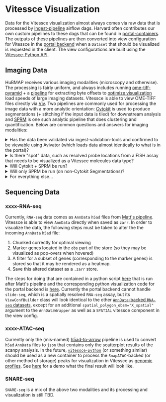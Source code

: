 # Vitessce Visualization

Data for the Vitessce visualization almost always comes via raw data that is processed by [ingest-pipeline](https://github.com/hubmapconsortium/ingest-pipeline) airflow dags. Harvard often contributes our own custom pipelines to these dags that can be found in [portal-containers](https://github.com/hubmapconsortium/portal-containers). The outputs of these pipelines are then converted into view configuration for Vitessce in the [portal backend](https://github.com/hubmapconsortium/portal-ui/tree/master/context/app/api/vitessce_confs) when a `Dataset` that should be visualized is requested in the client. The view configurations are built using the [Vitessce-Python API](https://vitessce.github.io/vitessce-python/index.html).

## Imaging Data

HuBMAP receives various imaging modalities (microscopy and otherwise). The processing is fairly uniform, and always includes running [ome-tiff-pyramid](https://github.com/hubmapconsortium/ome-tiff-pyramid) + a [pipeline](https://github.com/hubmapconsortium/portal-containers/tree/master/containers/ome-tiff-offsets) for extracting byte offsets to [optimize visualization](https://github.com/hms-dbmi/viv/tree/master/tutorial#viewing-in-avivator) load speeds of large imaging datasets. Vitessce is able to view OME-TIFF files directly via [Viv](https://github.com/hms-dbmi/viv). Two pipelines are commonly used for processing the image data with a more analytic orientation: [Cytokit](https://github.com/hubmapconsortium/codex-pipeline) is used to produce segmentations (+ stitching if the input data is tiled) for downstream analysis and [SPRM](https://github.com/hubmapconsortium/sprm) is one such analytic pipeline that does clustering and quantification. Below are common questions and answers for imaging modalities:

<details><summary>Has the data been validated via ingest-validation-tools and confirmed to be viewable using Avivator (which loads data almost identically to what is in the portal)?</summary>

If so, we should ask the TMC to follow the instructions below for viewing their data in Avivator to make sure it looks right (should only need to be done for a single representative file): https://github.com/hms-dbmi/viv/tree/master/tutorial

In the above instructions they should only need to a) run the bioformats2raw-raw2ometiff pipeline and then b) drag-and-drop or select the input file using the "CHOOSE A FILE" button on avivator.gehlenborglab.org. There is no need for a web server.

If there is a z or t stack to the data, ensure that each "stack" is uploaded as a single file.

If it is valid in these three senses (viewable in Avivator locally, passes `ingest-validation-tools`, and "stacks" are uploaded as single files), then ingestion may be done and pipeline processing may proceed.

</details>

<details><summary>Is there "spot" data, such as resolved probe locations from a FISH assay that needs to be visualized as a Vitessce molecules data type?</summary>

If the answer is "yes," we should run the image pyramid pipeline + offsets on the appropriate imaging data.  We currently do not have a pipeline for visualizing spot data.  Create a new class that inherits from ViewConfBuilder to visualize the data (raw imaging + spot data) when such a pipeline is created.  If there is segmentation data coming from the TMC or elsewhere, then that will need to be both processed (via [sprm-to-anndata.cwl from portal-containers](https://github.com/hubmapconsortium/portal-containers/tree/master/containers/sprm-to-anndata) or a different pipeline that ideally outputs zarr-backed AnnData) and visualized as well.
</details>

<details><summary>Will Cytokit + SPRM be run?</summary>

If the answer is "yes," we should run [sprm-to-anndata.cwl from portal-containers](https://github.com/hubmapconsortium/portal-containers/tree/master/containers/sprm-to-anndata) on the output of SPRM and the image pyramid pipeline + offsets on the output of Cytokit.  Attach the assay, if it is not automatically attached, in the portal backend to the `StitchedCytokitSPRMConf` class in [context/app/api/vitessce_confs/assay_confs.py](https://github.com/hubmapconsortium/portal-ui/blob/9b49abda02e4f0579590289fc476eab23fa4cb02/context/app/api/vitessce_confs/assay_confs.py#L257-L290)
</details>

<details><summary>Will only SPRM be run (on non-Cytokit Segmentations)?</summary>

If the answer is "yes," we should run [sprm-to-anndata.cwl from portal-containers](https://github.com/hubmapconsortium/portal-containers/tree/master/containers/sprm-to-anndata) from portal-containers on the output of SPRM and the image pyramid pipeline + offsets on the raw input data.  Attach the assay to a new class in the portal backend similar to [StitchedCytokitSPRMConf](https://github.com/hubmapconsortium/portal-ui/blob/9b49abda02e4f0579590289fc476eab23fa4cb02/context/app/api/vitessce_confs/assay_confs.py#L171-L197) that wraps [SPRMAnnDataViewConfs](https://github.com/hubmapconsortium/portal-ui/blob/9b49abda02e4f0579590289fc476eab23fa4cb02/context/app/api/vitessce_confs/base_confs.py#L258-L313) in [context/app/api/vitessce_confs/assay_confs.py](https://github.com/hubmapconsortium/portal-ui/blob/9b49abda02e4f0579590289fc476eab23fa4cb02/context/app/api/vitessce_confs/assay_confs.py#L257-L290) if needed for multiple images in the same dataset.  Otherwise you may simply use SPRMAnnDataViewConfBuilder with the proper arguments.
</details>

<details><summary>For everything else...</summary>

Run the image pyramid pipeline + offsets on the raw input data.  Attach the assay to a new class in the portal backend similar to  SeqFISHViewConfBuilder or to the already existing ImagePyramidViewConfBuilder as needed in [context/app/api/vitessce_confs/assay_confs.py](https://github.com/hubmapconsortium/portal-ui/blob/9b49abda02e4f0579590289fc476eab23fa4cb02/context/app/api/vitessce_confs/assay_confs.py#L257-L290).  This will depend on how you want the layout to look to the end user.  See the [SeqFISHViewConfBuilder](https://github.com/hubmapconsortium/portal-ui/blob/9b49abda02e4f0579590289fc476eab23fa4cb02/context/app/api/vitessce_confs/assay_confs.py#L45-L95) for an example of how hairy this can get.
</details>

## Sequencing Data

### xxxx-RNA-seq

Currently, `RNA-seq` data comes as `AnnData` `h5ad` files from [Matt's pipeline](https://github.com/hubmapconsortium/salmon-rnaseq). Vitessce is able to view `AnnData` directly when saved as `zarr`. In order to visualize the data, the following steps must be taken to alter the the incoming `AnnData` `h5ad` file:

1. Chunked correctly for optimal viewing
2. Marker genes located in the `obs` part of the store (so they may be visualized as pop-overs when hovered)
3. A filter for a subset of genes (corresponding to the marker genes) is stored so that it may be rendered as a heatmap.
4. Save this altered dataset as a `.zarr` store.

The steps for doing that are contained in a python script [here](https://github.com/hubmapconsortium/portal-containers/blob/dc568234c76017c7cd9644a4d15ef0f7b9d84e24/containers/anndata-to-ui/context/main.py#L17-L67) that is run after Matt's pipeline and the corresponding python visualization code for the portal backend is [here](https://github.com/hubmapconsortium/portal-ui/blob/9b49abda02e4f0579590289fc476eab23fa4cb02/context/app/api/vitessce_confs/assay_confs.py#L200-L238). Currently the portal backend cannot handle `slide-seq`, which is a spatially resolved `RNA-seq` assay, but its `ViewConfBuilder` class will look identical to the other [`AnnData`-backed `RNA-seq` datasets](https://github.com/hubmapconsortium/portal-ui/blob/9b49abda02e4f0579590289fc476eab23fa4cb02/context/app/api/vitessce_confs/assay_confs.py#L200-L238), except for an additional `spatial_polygon_obsm="X_spatial"` argument to the `AnnDataWrapper` as well as a `SPATIAL` vitessce component in the view config.

### xxxx-ATAC-seq

Currently only the (mis-named) [h5ad-to-arrow](https://github.com/hubmapconsortium/portal-containers/tree/master/containers/h5ad-to-arrow) pipeline is used to convert `h5ad` `AnnData` files to `json` that contains only the scatterplot results of the scanpy analysis. In the future, [`vitessce-python`](https://github.com/vitessce/vitessce-python/blob/c7edf9c0057fb1e5fc53e957c0657e61b0e43b90/vitessce/wrappers.py#L543) (or something similar) should be used as a new container to process the `SnapATAC`-backed (or other method of storage) peaks for visualization in Vitessce as [genomic profiles](http://beta.vitessce.io/docs/data-file-types/index.html#genomic-profileszarr). See [here](http://beta.vitessce.io/index.html?dataset=sn-atac-seq-hubmap-2020) for a demo what the final result will look like.

### SNARE-seq

`SNARE-seq` is a mix of the above two modalities and its processing and visualization is still TBD.
